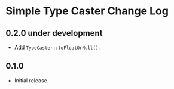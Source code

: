 # Simple Type Caster Change Log

## 0.2.0 under development

- Add `TypeCaster::toFloatOrNull()`.

## 0.1.0

- Initial release.
